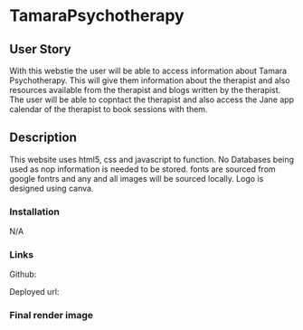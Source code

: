 # TamaraPsychotherapy

## User Story
With this webstie the user will be able to access information about Tamara Psychotherapy. This will give them information about the therapist and also resources available from the therapist and blogs written by the therapist. The user will be able to copntact the therapist and also access the Jane app calendar of the therapist to book sessions with them. 

## Description
This website uses html5, css and javascript to function. No Databases being used as nop information is needed to be stored. fonts are sourced from google fontrs and any and all images will be sourced locally. Logo is designed using canva.

### Installation
N/A 

### Links
Github: 

Deployed url: 

### Final render image

